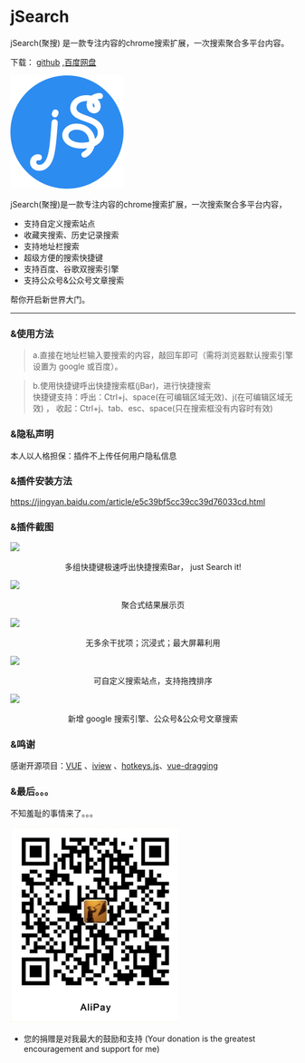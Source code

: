 # jSearch
 jSearch(聚搜) 是一款专注内容的chrome搜索扩展，一次搜索聚合多平台内容。

下载： [github](https://github.com/dubox/jSearch/releases/) ,[百度网盘](https://pan.baidu.com/s/1YBRrgKpc6BGRRZ18IbixiA)

<img width=200 src="./public/jsearch-logo.svg"/>

jSearch(聚搜)是一款专注内容的chrome搜索扩展，一次搜索聚合多平台内容，
* 支持自定义搜索站点
* 收藏夹搜索、历史记录搜索  
* 支持地址栏搜索
* 超级方便的搜索快捷键
* 支持百度、谷歌双搜索引擎
* 支持公众号&公众号文章搜索
  
帮你开启新世界大门。

---
### &使用方法
> a.直接在地址栏输入要搜索的内容，敲回车即可（需将浏览器默认搜索引擎设置为 google 或百度）。

> b.使用快捷键呼出快捷搜索框(jBar)，进行快捷搜索  
> 快捷键支持：呼出：Ctrl+j、space(在可编辑区域无效)、j(在可编辑区域无效) ，    收起：Ctrl+j、tab、esc、space(只在搜索框没有内容时有效)


### &隐私声明
本人以人格担保：插件不上传任何用户隐私信息

### &插件安装方法

https://jingyan.baidu.com/article/e5c39bf5cc39cc39d76033cd.html


### &插件截图

![](https://oscimg.oschina.net/oscnet/d68dd624b7a412a1973d4199299e9e8f657.jpg)
<center>多组快捷键极速呼出快捷搜索Bar， just Search it!</center>

![](https://oscimg.oschina.net/oscnet/6b65ce0ca639cc304fe05177236078cc83c.jpg)
<center>聚合式结果展示页</center>

![](https://oscimg.oschina.net/oscnet/248a2a2c4067f2ec24390bc65b2d96384a4.jpg)
<center>无多余干扰项；沉浸式；最大屏幕利用</center>

![](https://oscimg.oschina.net/oscnet/f173db8c70b223d8186a2f6fb4c93fdbcd7.jpg)
<center>可自定义搜索站点，支持拖拽排序</center>

![](https://oscimg.oschina.net/oscnet/e0fd0f60491d6497dbb8d6f01523dda296b.jpg)
<center>新增 google 搜索引擎、公众号&公众号文章搜索</center>


### &鸣谢
感谢开源项目：[VUE](https://github.com/vuejs/vue) 、[iview](https://github.com/iview/iview) 、[hotkeys.js](https://github.com/jaywcjlove/hotkeys)、[vue-dragging](https://github.com/hilongjw/vue-dragging)

### &最后。。。

不知羞耻的事情来了。。。  

<img width = "300" src="./public/imgs/alipay.png">  

- 您的捐赠是对我最大的鼓励和支持
(Your donation is the greatest encouragement and support for me)